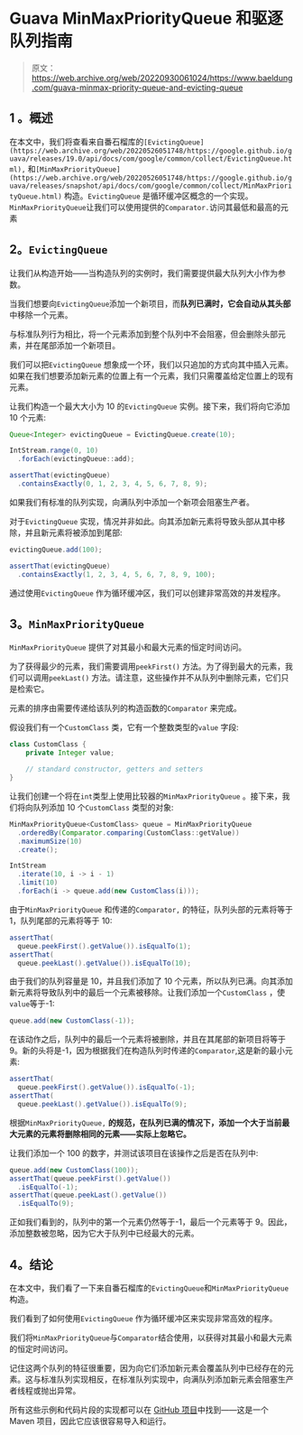 # Guava MinMaxPriorityQueue 和驱逐队列指南

> 原文：<https://web.archive.org/web/20220930061024/https://www.baeldung.com/guava-minmax-priority-queue-and-evicting-queue>

## 1 **。概述**

在本文中，我们将查看来自番石榴库的`[EvictingQueue](https://web.archive.org/web/20220526051748/https://google.github.io/guava/releases/19.0/api/docs/com/google/common/collect/EvictingQueue.html),` 和`[MinMaxPriorityQueue](https://web.archive.org/web/20220526051748/https://google.github.io/guava/releases/snapshot/api/docs/com/google/common/collect/MinMaxPriorityQueue.html)` 构造。`EvictingQueue` 是循环缓冲区概念的一个实现。`MinMaxPriorityQueue`让我们可以使用提供的`Comparator.`访问其最低和最高的元素

## 2。`EvictingQueue`

让我们从构造开始——当构造队列的实例时，我们需要提供最大队列大小作为参数。

当我们想要向`EvictingQueue`添加一个新项目，而**队列已满时，它会自动从其头部**中移除一个元素。

与标准队列行为相比，将一个元素添加到整个队列中不会阻塞，但会删除头部元素，并在尾部添加一个新项目。

我们可以把`EvictingQueue` 想象成一个环，我们以只追加的方式向其中插入元素。如果在我们想要添加新元素的位置上有一个元素，我们只需覆盖给定位置上的现有元素。

让我们构造一个最大大小为 10 的`EvictingQueue` 实例。接下来，我们将向它添加 10 个元素:

```java
Queue<Integer> evictingQueue = EvictingQueue.create(10);

IntStream.range(0, 10)
  .forEach(evictingQueue::add);

assertThat(evictingQueue)
  .containsExactly(0, 1, 2, 3, 4, 5, 6, 7, 8, 9);
```

如果我们有标准的队列实现，向满队列中添加一个新项会阻塞生产者。

对于`EvictingQueue` 实现，情况并非如此。向其添加新元素将导致头部从其中移除，并且新元素将被添加到尾部:

```java
evictingQueue.add(100);

assertThat(evictingQueue)
  .containsExactly(1, 2, 3, 4, 5, 6, 7, 8, 9, 100);
```

通过使用`EvictingQueue` 作为循环缓冲区，我们可以创建非常高效的并发程序。

## 3。`MinMaxPriorityQueue`

`MinMaxPriorityQueue` 提供了对其最小和最大元素的恒定时间访问。

为了获得最少的元素，我们需要调用`peekFirst()` 方法。为了得到最大的元素，我们可以调用`peekLast()` 方法。请注意，这些操作并不从队列中删除元素，它们只是检索它。

元素的排序由需要传递给该队列的构造函数的`Comparator` 来完成。

假设我们有一个`CustomClass` 类，它有一个整数类型的`value` 字段:

```java
class CustomClass {
    private Integer value;

    // standard constructor, getters and setters
}
```

让我们创建一个将在`int`类型上使用比较器的`MinMaxPriorityQueue` 。接下来，我们将向队列添加 10 个`CustomClass` 类型的对象:

```java
MinMaxPriorityQueue<CustomClass> queue = MinMaxPriorityQueue
  .orderedBy(Comparator.comparing(CustomClass::getValue))
  .maximumSize(10)
  .create();

IntStream
  .iterate(10, i -> i - 1)
  .limit(10)
  .forEach(i -> queue.add(new CustomClass(i)));
```

由于`MinMaxPriorityQueue` 和传递的`Comparator,` 的特征，队列头部的元素将等于 1，队列尾部的元素将等于 10:

```java
assertThat(
  queue.peekFirst().getValue()).isEqualTo(1);
assertThat(
  queue.peekLast().getValue()).isEqualTo(10);
```

由于我们的队列容量是 10，并且我们添加了 10 个元素，所以队列已满。向其添加新元素将导致队列中的最后一个元素被移除。让我们添加一个`CustomClass` ，使`value`等于-1:

```java
queue.add(new CustomClass(-1));
```

在该动作之后，队列中的最后一个元素将被删除，并且在其尾部的新项目将等于 9。新的头将是-1，因为根据我们在构造队列时传递的`Comparator`,这是新的最小元素:

```java
assertThat(
  queue.peekFirst().getValue()).isEqualTo(-1);
assertThat(
  queue.peekLast().getValue()).isEqualTo(9);
```

根据`MinMaxPriorityQueue,` **的规范，在队列已满的情况下，添加一个大于当前最大元素的元素将删除相同的元素——实际上忽略它。**

让我们添加一个 100 的数字，并测试该项目在该操作之后是否在队列中:

```java
queue.add(new CustomClass(100));
assertThat(queue.peekFirst().getValue())
  .isEqualTo(-1);
assertThat(queue.peekLast().getValue())
  .isEqualTo(9);
```

正如我们看到的，队列中的第一个元素仍然等于-1，最后一个元素等于 9。因此，添加整数被忽略，因为它大于队列中已经最大的元素。

## 4。结论

在本文中，我们看了一下来自番石榴库的`EvictingQueue`和`MinMaxPriorityQueue` 构造。

我们看到了如何使用`EvictingQueue` 作为循环缓冲区来实现非常高效的程序。

我们将`MinMaxPriorityQueue`与`Comparator`结合使用，以获得对其最小和最大元素的恒定时间访问。

记住这两个队列的特征很重要，因为向它们添加新元素会覆盖队列中已经存在的元素。这与标准队列实现相反，在标准队列实现中，向满队列添加新元素会阻塞生产者线程或抛出异常。

所有这些示例和代码片段的实现都可以在 [GitHub 项目](https://web.archive.org/web/20220526051748/https://github.com/eugenp/tutorials/tree/master/guava-modules/guava-collections)中找到——这是一个 Maven 项目，因此它应该很容易导入和运行。